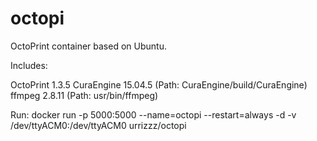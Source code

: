 # octopi

OctoPrint container based on Ubuntu.

Includes:

OctoPrint 1.3.5
CuraEngine 15.04.5 (Path: CuraEngine/build/CuraEngine)
ffmpeg 2.8.11 (Path: usr/bin/ffmpeg)

Run:
docker run -p 5000:5000 --name=octopi --restart=always -d -v /dev/ttyACM0:/dev/ttyACM0 urrizzz/octopi
